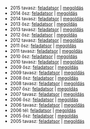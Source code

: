  - 2015 tavasz: [feladatsor](https://dari.oktatas.hu/kir/erettsegi/okev_doc/erettsegi_2015/k_fiz_15maj_fl.pdf)
              | [megoldás](https://dari.oktatas.hu/kir/erettsegi/okev_doc/erettsegi_2015/k_fiz_15maj_ut.pdf)
 - 2014 ősz: [feladatsor](https://dari.oktatas.hu/kir/erettsegi/okev_doc/erettsegi_2014/oktober/k_fiz_14okt_fl.pdf)
           | [megoldás](https://dari.oktatas.hu/kir/erettsegi/okev_doc/erettsegi_2014/oktober/k_fiz_14okt_ut.pdf)
 - 2014 tavasz: [feladatsor](https://dari.oktatas.hu/kir/erettsegi/okev_doc/erettsegi_2014/k_fiz_14maj_fl.pdf)
              | [megoldás](https://dari.oktatas.hu/kir/erettsegi/okev_doc/erettsegi_2014/k_fiz_14maj_ut.pdf)
 - 2013 ősz: [feladatsor](https://dari.oktatas.hu/kir/erettsegi/okev_doc/erettsegi_2013/oktober/k_fiz_13okt_fl.pdf)
           | [megoldás](https://dari.oktatas.hu/kir/erettsegi/okev_doc/erettsegi_2013/oktober/k_fiz_13okt_ut.pdf)
 - 2013 tavasz: [feladatsor](https://dari.oktatas.hu/kir/erettsegi/okev_doc/erettsegi_2013/k_fiz_13maj_fl.pdf)
              | [megoldás](https://dari.oktatas.hu/kir/erettsegi/okev_doc/erettsegi_2013/k_fiz_13maj_ut.pdf)
 - 2012 ősz: [feladatsor](https://dari.oktatas.hu/kir/erettsegi/okev_doc/erettsegi_2012/oktober/k_fiz_12okt_fl.pdf)
           | [megoldás](https://dari.oktatas.hu/kir/erettsegi/okev_doc/erettsegi_2012/oktober/k_fiz_12okt_ut.pdf)
 - 2012 tavasz: [feladatsor](https://dari.oktatas.hu/kir/erettsegi/okev_doc/erettsegi_2012/k_fiz_12maj_fl.pdf)
              | [megoldás](https://dari.oktatas.hu/kir/erettsegi/okev_doc/erettsegi_2012/k_fiz_12maj_ut.pdf)
 - 2011 ősz: [feladatsor](https://dari.oktatas.hu/kir/erettsegi/okev_doc/erettsegi_2011/oktober/k_fiz_11okt_fl.pdf)
           | [megoldás](https://dari.oktatas.hu/kir/erettsegi/okev_doc/erettsegi_2011/oktober/k_fiz_11okt_ut.pdf)
 - 2011 tavasz: [feladatsor](https://dari.oktatas.hu/kir/erettsegi/okev_doc/erettsegi_2011/k_fiz_11maj_fl.pdf)
              | [megoldás](https://dari.oktatas.hu/kir/erettsegi/okev_doc/erettsegi_2011/k_fiz_11maj_ut.pdf)
 - 2010 ősz: [feladatsor](https://dari.oktatas.hu/kir/erettsegi/okev_doc/erettsegi_2010/oktober/k_fiz_10okt_fl.pdf)
           | [megoldás](https://dari.oktatas.hu/kir/erettsegi/okev_doc/erettsegi_2010/oktober/k_fiz_10okt_ut.pdf)
 - 2010 tavasz: [feladatsor](https://dari.oktatas.hu/kir/erettsegi/okev_doc/erettsegi_2010/k_fiz_10maj_fl.pdf)
              | [megoldás](https://dari.oktatas.hu/kir/erettsegi/okev_doc/erettsegi_2010/k_fiz_10maj_ut.pdf)
 - 2009 ősz: [feladatsor](https://dari.oktatas.hu/kir/erettsegi/okev_doc/erettsegi_2009/oktober/k_fiz_09okt_fl.pdf)
           | [megoldás](https://dari.oktatas.hu/kir/erettsegi/okev_doc/erettsegi_2009/oktober/k_fiz_09okt_ut.pdf)
 - 2009 tavasz: [feladatsor](https://dari.oktatas.hu/kir/erettsegi/okev_doc/erettsegi_2009/k_fiz_09maj_fl.pdf)
              | [megoldás](https://dari.oktatas.hu/kir/erettsegi/okev_doc/erettsegi_2009/k_fiz_09maj_ut.pdf)
 - 2008 ősz: [feladatsor](https://dari.oktatas.hu/kir/erettsegi/okev_doc/erettsegi_2008/oktober/k_fiz_08okt_fl.pdf)
           | [megoldás](https://dari.oktatas.hu/kir/erettsegi/okev_doc/erettsegi_2008/oktober/k_fiz_08okt_ut.pdf)
 - 2008 tavasz: [feladatsor](https://dari.oktatas.hu/kir/erettsegi/okev_doc/erettsegi_2008/k_fiz_08maj_fl.pdf)
              | [megoldás](https://dari.oktatas.hu/kir/erettsegi/okev_doc/erettsegi_2008/k_fiz_08maj_ut.pdf)
 - 2007 ősz: [feladatsor](https://dari.oktatas.hu/kir/erettsegi/okev_doc/erettsegi_2007/oktober/k_fiz_07okt_fl.pdf)
           | [megoldás](https://dari.oktatas.hu/kir/erettsegi/okev_doc/erettsegi_2007/oktober/k_fiz_07okt_ut.pdf)
 - 2007 tavasz: [feladatsor](https://dari.oktatas.hu/kir/erettsegi/okev_doc/erettsegi_2007/k_fiz_07maj_fl.pdf)
              | [megoldás](https://dari.oktatas.hu/kir/erettsegi/okev_doc/erettsegi_2007/k_fiz_07maj_ut.pdf)
 - 2006 ősz: [feladatsor](https://dari.oktatas.hu/kir/erettsegi/okev_doc/erettsegi_2006/k_fiz_06okt_fl.pdf)
           | [megoldás](https://dari.oktatas.hu/kir/erettsegi/okev_doc/erettsegi_2006/k_fiz_06okt_ut.pdf)
 - 2006 tavasz: [feladatsor](https://dari.oktatas.hu/kir/erettsegi/okev_doc/erettsegi_2006/k_fiz_06maj_fl.pdf)
              | [megoldás](https://dari.oktatas.hu/kir/erettsegi/okev_doc/erettsegi_2006/k_fiz_06maj_ut.pdf)
 - 2006 tél: [feladatsor](https://dari.oktatas.hu/kir/erettsegi/okev_doc/2006_1/k_fiz_06febr_fl.pdf)
              | [megoldás](https://dari.oktatas.hu/kir/erettsegi/okev_doc/2006_1/k_fiz_06febr_ut.pdf)
 - 2005 ősz: [feladatsor](https://dari.oktatas.hu/kir/erettsegi/okev_doc/2005_osz/k_fiz_05nov_fl.pdf)
           | [megoldás](https://dari.oktatas.hu/kir/erettsegi/okev_doc/2005_osz/k_fiz_05nov_ut.pdf)
 - 2005 tavasz: [feladatsor](https://dari.oktatas.hu/kir/erettsegi/okev_doc/erettsegi_2005/k_fiz_fl.pdf)
              | [megoldás](https://dari.oktatas.hu/kir/erettsegi/okev_doc/erettsegi_2005/k_fiz_ut.pdf)
